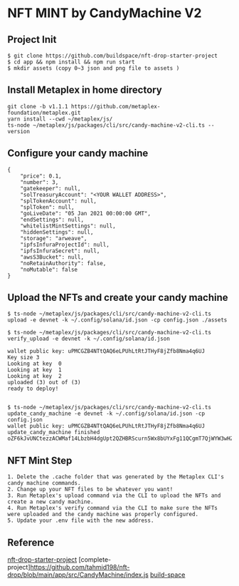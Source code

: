 # NFT MINT by CandyMachine V2

## Project Init
```
$ git clone https://github.com/buildspace/nft-drop-starter-project
$ cd app && npm install && npm run start
$ mkdir assets (copy 0~3 json and png file to assets )
```

## Install Metaplex in home directory
```
git clone -b v1.1.1 https://github.com/metaplex-foundation/metaplex.git
yarn install --cwd ~/metaplex/js/
ts-node ~/metaplex/js/packages/cli/src/candy-machine-v2-cli.ts --version
```

## Configure your candy machine
```
{
    "price": 0.1,
    "number": 3,
    "gatekeeper": null,
    "solTreasuryAccount": "<YOUR WALLET ADDRESS>",
    "splTokenAccount": null,
    "splToken": null,
    "goLiveDate": "05 Jan 2021 00:00:00 GMT",
    "endSettings": null,
    "whitelistMintSettings": null,
    "hiddenSettings": null,
    "storage": "arweave",
    "ipfsInfuraProjectId": null,
    "ipfsInfuraSecret": null,
    "awsS3Bucket": null,
    "noRetainAuthority": false,
    "noMutable": false
}
```
## Upload the NFTs and create your candy machine
```
$ ts-node ~/metaplex/js/packages/cli/src/candy-machine-v2-cli.ts upload -e devnet -k ~/.config/solana/id.json -cp config.json ./assets

$ ts-node ~/metaplex/js/packages/cli/src/candy-machine-v2-cli.ts verify_upload -e devnet -k ~/.config/solana/id.json

wallet public key: uPMCGZB4NTtQAQ6eLPUhLtRtJTHyF8jZfb8Nma4q6UJ
Key size 3
Looking at key  0
Looking at key  1
Looking at key  2
uploaded (3) out of (3)
ready to deploy!


$ ts-node ~/metaplex/js/packages/cli/src/candy-machine-v2-cli.ts update_candy_machine -e devnet -k ~/.config/solana/id.json -cp config.json
wallet public key: uPMCGZB4NTtQAQ6eLPUhLtRtJTHyF8jZfb8Nma4q6UJ
update_candy_machine finished oZF6kJvUNCtezzACWMaf14LbzbH4dgUpt2QZHBRScurn5Wx8bUYxFg11QCgmT7QjWYW3wHZFbLuA6xkFnAxKkg8
```

## NFT Mint Step 
```
1. Delete the .cache folder that was generated by the Metaplex CLI's candy machine commands.
2. Change up your NFT files to be whatever you want!
3. Run Metaplex's upload command via the CLI to upload the NFTs and create a new candy machine.
4. Run Metaplex's verify command via the CLI to make sure the NFTs were uploaded and the candy machine was properly configured.
5. Update your .env file with the new address.
```

## Reference
[nft-drop-starter-project](https://github.com/buildspace/nft-drop-starter-project)
[complete-project]https://github.com/tahmid198/nft-drop/blob/main/app/src/CandyMachine/index.js
[build-space](https://buildspace.so/p/ship-solana-nft-collection)